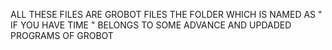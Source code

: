 ALL THESE FILES ARE GROBOT FILES THE FOLDER WHICH IS NAMED AS " IF YOU HAVE TIME " BELONGS TO SOME ADVANCE  AND UPDADED PROGRAMS OF GROBOT
